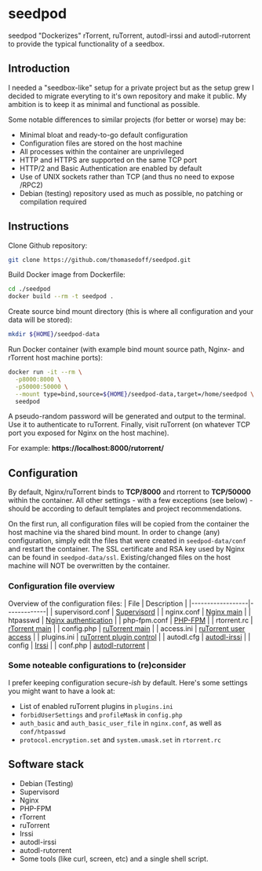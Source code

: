 # seedpod
seedpod "Dockerizes" rTorrent, ruTorrent, autodl-irssi and autodl-rutorrent to provide the typical functionality of a seedbox.

## Introduction
I needed a "seedbox-like" setup for a private project but as the setup grew I decided to migrate everyting to it's own repository and make it public. My ambition is to keep it as minimal and functional as possible.

Some notable differences to similar projects (for better or worse) may be:
 - Minimal bloat and ready-to-go default configuration
 - Configuration files are stored on the host machine 
 - All processes within the container are unprivileged
-  HTTP and HTTPS are supported on the same TCP port
 - HTTP/2 and Basic Authentication are enabled by default
 - Use of UNIX sockets rather than TCP (and thus no need to expose /RPC2)
 - Debian (testing) repository used as much as possible, no patching or compilation required

## Instructions
Clone Github repository:
```bash
git clone https://github.com/thomasedoff/seedpod.git
```

Build Docker image from Dockerfile:
```bash
cd ./seedpod
docker build --rm -t seedpod .
```` 

Create source bind mount directory (this is where all configuration and your data will be stored):
```bash
mkdir ${HOME}/seedpod-data
```

Run Docker container (with example bind mount source path, Nginx- and rTorrent host machine ports):
```bash
docker run -it --rm \
  -p8000:8000 \
  -p50000:50000 \
  --mount type=bind,source=${HOME}/seedpod-data,target=/home/seedpod \
  seedpod
```

A pseudo-random password will be generated and output to the terminal. Use it to authenticate to ruTorrent. Finally, visit ruTorrent (on whatever TCP port you exposed for Nginx on the host machine). 

For example: **https://localhost:8000/rutorrent/**

## Configuration
By default, Nginx/ruTorrent binds to **TCP/8000** and rtorrent to **TCP/50000** within the container. All other settings - with a few exceptions (see below) - should be according to default templates and project recommendations.

On the first run, all configuration files will be copied from the container the host machine via the shared bind mount. In order to change (any) configuration, simply edit the files that were created in `seedpod-data/conf` and restart the container. The SSL certificate and RSA key used by Nginx can be found in `seedpod-data/ssl`. Existing/changed files on the host machine will NOT be overwritten by the container.

### Configuration file overview
Overview of the configuration files:
| File             | Description |
|------------------|-------------|
| supervisord.conf | [Supervisord]( http://supervisord.org/configuration.html) |
| nginx.conf       | [Nginx main](https://nginx.org/en/docs/) |
| htpasswd         | [Nginx authentication](https://docs.nginx.com/nginx/admin-guide/security-controls/configuring-http-basic-authentication/) |
| php-fpm.conf     | [PHP-FPM](https://www.php.net/manual/en/install.fpm.configuration.php) |
| rtorrent.rc      | [rTorrent main](https://rtorrent-docs.readthedocs.io/en/latest) |
| config.php       | [ruTorrent main](https://github.com/Novik/ruTorrent/wiki/Config#configphp) |
| access.ini       | [ruTorrent user access](https://github.com/Novik/ruTorrent/wiki/Config#accessini) |
| plugins.ini      | [ruTorrent plugin control](https://github.com/Novik/ruTorrent/wiki/Config#pluginsini) |
| autodl.cfg       | [autodl-irssi](https://autodl-community.github.io/autodl-irssi/configuration/options/) |
| config           | [Irssi](https://irssi.org/documentation/settings/) |
| conf.php         | [autodl-rutorrent]( https://github.com/autodl-community/autodl-rutorrent/wiki) |

### Some noteable configurations to (re)consider
I prefer keeping configuration secure-*ish* by default. Here's some settings you might want to have a look at:
 - List of enabled ruTorrent plugins in `plugins.ini`
 - `forbidUserSettings` and `profileMask` in `config.php`
 - `auth_basic` and `auth_basic_user_file` in `nginx.conf`, as well as `conf/htpasswd`
 - `protocol.encryption.set` and `system.umask.set` in `rtorrent.rc`

## Software stack
 - Debian (Testing)
 - Supervisord
 - Nginx
 - PHP-FPM
 - rTorrent
 - ruTorrent
 - Irssi
 - autodl-irssi
 - autodl-rutorrent
 - Some tools (like curl, screen, etc) and a single shell script.
